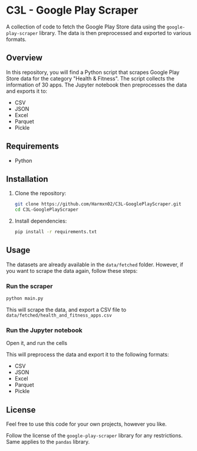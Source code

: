 # C3L - Google Play Scraper

A collection of code to fetch the Google Play Store data using the `google-play-scraper` library. The data is then preprocessed and exported to various formats.

## Overview

In this repository, you will find a Python script that scrapes Google Play Store data for the category "Health & Fitness". The script collects the information of 30 apps. The Jupyter notebook then preprocesses the data and exports it to:

- CSV
- JSON
- Excel
- Parquet
- Pickle

## Requirements

- Python

## Installation

1. Clone the repository:

    ```bash
    git clone https://github.com/Harmxn02/C3L-GooglePlayScraper.git
    cd C3L-GooglePlayScraper
    ```

2. Install dependencies:

    ```bash
    pip install -r requirements.txt
    ```

## Usage

The datasets are already available in the `data/fetched` folder. However, if you want to scrape the data again, follow these steps:

### Run the scraper

```bash
python main.py
```

This will scrape the data, and export a CSV file to `data/fetched/health_and_fitness_apps.csv`

### Run the Jupyter notebook

Open it, and run the cells

This will preprocess the data and export it to the following formats:

- CSV
- JSON
- Excel
- Parquet
- Pickle

## License

Feel free to use this code for your own projects, however you like.

Follow the license of the `google-play-scraper` library for any restrictions. Same applies to the `pandas` library.
